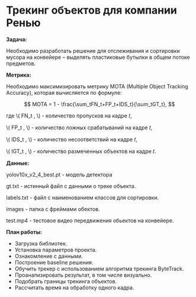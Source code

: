 # Трекинг объектов для компании Ренью

__Задача:__

Необходимо разработать решение для отслеживания и сортировки мусора на конвейере – выделять пластиковые бутылки в общем потоке предметов.

__Метрика:__

Необходимо максимизировать метрику MOTA (Multiple Object Tracking Accuracy), которая вычисляется по формуле:

$$ MOTA = 1 - \frac{\sum_tFN_t+FP_t+IDS_t}{\sum_tGT_t},   $$ 

где \\( FN_t , \\) - количество пропусков на кадре 𝑡, 

   \\( FP_t , \\) - количество ложных срабатываний на кадре 𝑡,
 
   \\( IDS_t , \\) - количество несоответствий на кадре 𝑡,
 
   \\( IGT_t , \\) - количество размеченных объектов на кадре 𝑡.


__Данные:__

yolov10x_v2_4_best.pt - модель детектора

gt.txt - истинный файл с данными о треке объекта.

labels.txt - файл с наименованием классов для сортировки.

images - папка с фреймами обектов.

test.mp4 - тестовое видео передвижения обьектов на конвейере.

__План работы:__

* Загрузка библиотек.
* Установка параметров проекта.
* Ознакомление с данными.
* Построение baseline решения.
* Обучить трекер с использованием алгоритма трекинга ByteTrack.
* Проанализировать результат, в том числе визуально.
* Подобрать границы трекинга объектов.
* Рассчитать время на обработку одного кадра.


